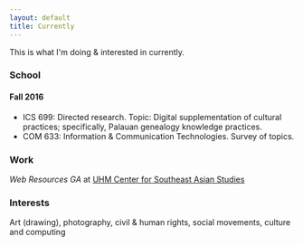 ```yaml
---
layout: default
title: Currently
---
```


This is what I'm doing & interested in currently.

### School

#### Fall 2016

* ICS 699: Directed research. Topic: Digital supplementation of cultural practices; specifically, Palauan genealogy knowledge practices.
* COM 633: Information & Communication Technologies. Survey of topics.

### Work
_Web Resources GA_ at [UHM Center for Southeast Asian Studies](http://www.cseashawaii.org)

### Interests
Art (drawing), photography, civil & human rights, social movements, culture and computing
